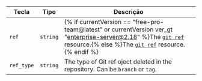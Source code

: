 | Tecla      | Tipo     | Descrição                                                                                                                                                                                            |
| ---------- | -------- | ---------------------------------------------------------------------------------------------------------------------------------------------------------------------------------------------------- |
| `ref`      | `string` | {% if currentVersion == "free-pro-team@latest" or currentVersion ver_gt "enterprise-server@2.18" %}The [`git ref`](/v3/git/refs/#get-a-reference) resource.{% else %}The [`git ref`](/v3/git/refs/#get-a-reference) resource.{% endif %}
| `ref_type` | `string` | The type of Git ref oject deleted in the repository. Can be `branch` or `tag`.                                                                                                                       |
